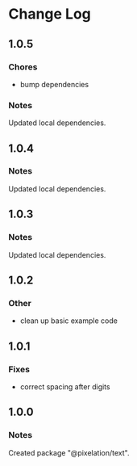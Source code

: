 # Change Log

## 1.0.5

### Chores

- bump dependencies

### Notes

Updated local dependencies.

## 1.0.4

### Notes

Updated local dependencies.

## 1.0.3

### Notes

Updated local dependencies.

## 1.0.2

### Other

- clean up basic example code

## 1.0.1

### Fixes

- correct spacing after digits

## 1.0.0

### Notes

Created package "@pixelation/text".

